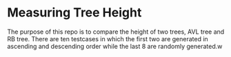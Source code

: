 # Measuring Tree Height
The purpose of this repo is to compare the height of two trees, AVL tree and RB tree.
There are ten testcases in which the first two are generated in ascending and descending order while the last 8 are randomly generated.w
